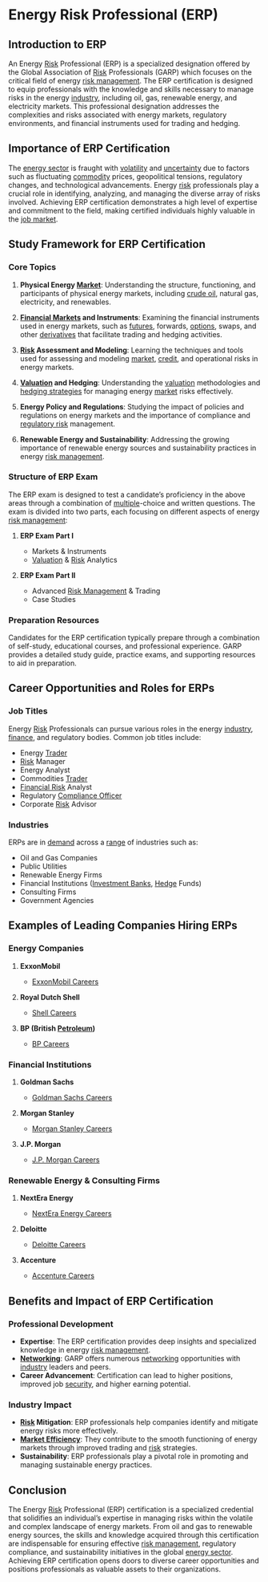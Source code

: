 # Energy Risk Professional (ERP)

## Introduction to ERP

An Energy [Risk](../r/risk.md) Professional (ERP) is a specialized designation offered by the Global Association of [Risk](../r/risk.md) Professionals (GARP) which focuses on the critical field of energy [risk management](../r/risk_management.md). The ERP certification is designed to equip professionals with the knowledge and skills necessary to manage risks in the energy [industry](../i/industry.md), including oil, gas, renewable energy, and electricity markets. This professional designation addresses the complexities and risks associated with energy markets, regulatory environments, and financial instruments used for trading and hedging.

## Importance of ERP Certification

The [energy sector](../e/energy_sector.md) is fraught with [volatility](../v/volatility.md) and [uncertainty](../u/uncertainty_in_trading.md) due to factors such as fluctuating [commodity](../c/commodity.md) prices, geopolitical tensions, regulatory changes, and technological advancements. Energy [risk](../r/risk.md) professionals play a crucial role in identifying, analyzing, and managing the diverse array of risks involved. Achieving ERP certification demonstrates a high level of expertise and commitment to the field, making certified individuals highly valuable in the [job market](../j/job_market.md).

## Study Framework for ERP Certification

### Core Topics

1. **Physical Energy [Market](../m/market.md)**: Understanding the structure, functioning, and participants of physical energy markets, including [crude oil](../c/crude_oil.md), natural gas, electricity, and renewables.

2. **[Financial Markets](../f/financial_market.md) and Instruments**: Examining the financial instruments used in energy markets, such as [futures](../f/futures.md), forwards, [options](../o/options.md), swaps, and other [derivatives](../d/derivatives.md) that facilitate trading and hedging activities.

3. **[Risk](../r/risk.md) Assessment and Modeling**: Learning the techniques and tools used for assessing and modeling [market](../m/market.md), [credit](../c/credit.md), and operational risks in energy markets.

4. **[Valuation](../v/valuation.md) and Hedging**: Understanding the [valuation](../v/valuation.md) methodologies and [hedging strategies](../h/hedging_strategies.md) for managing energy [market](../m/market.md) risks effectively.

5. **Energy Policy and Regulations**: Studying the impact of policies and regulations on energy markets and the importance of compliance and [regulatory risk](../r/regulatory_risk.md) management.

6. **Renewable Energy and Sustainability**: Addressing the growing importance of renewable energy sources and sustainability practices in energy [risk management](../r/risk_management.md).

### Structure of ERP Exam

The ERP exam is designed to test a candidate’s proficiency in the above areas through a combination of [multiple](../m/multiple.md)-choice and written questions. The exam is divided into two parts, each focusing on different aspects of energy [risk management](../r/risk_management.md):

1. **ERP Exam Part I**
   - Markets & Instruments
   - [Valuation](../v/valuation.md) & [Risk](../r/risk.md) Analytics

2. **ERP Exam Part II**
   - Advanced [Risk Management](../r/risk_management.md) & Trading
   - Case Studies

### Preparation Resources

Candidates for the ERP certification typically prepare through a combination of self-study, educational courses, and professional experience. GARP provides a detailed study guide, practice exams, and supporting resources to aid in preparation.

## Career Opportunities and Roles for ERPs

### Job Titles

Energy [Risk](../r/risk.md) Professionals can pursue various roles in the energy [industry](../i/industry.md), [finance](../f/finance.md), and regulatory bodies. Common job titles include:

- Energy [Trader](../t/trader.md)
- [Risk](../r/risk.md) Manager
- Energy Analyst
- Commodities [Trader](../t/trader.md)
- [Financial Risk](../f/financial_risk.md) Analyst
- Regulatory [Compliance Officer](../c/compliance_officer.md)
- Corporate [Risk](../r/risk.md) Advisor

### Industries

ERPs are in [demand](../d/demand.md) across a [range](../r/range.md) of industries such as:

- Oil and Gas Companies
- Public Utilities
- Renewable Energy Firms
- Financial Institutions ([Investment Banks](../i/investment_bank_(ib).md), [Hedge](../h/hedge.md) Funds)
- Consulting Firms
- Government Agencies

## Examples of Leading Companies Hiring ERPs

### Energy Companies

1. **ExxonMobil**
   - [ExxonMobil Careers](https://corporate.exxonmobil.com/careers)

2. **Royal Dutch Shell**
   - [Shell Careers](https://www.shell.com/careers.html)

3. **BP (British [Petroleum](../p/petroleum.md))**
   - [BP Careers](https://www.bp.com/en/global/corporate/careers.html)

### Financial Institutions

1. **Goldman Sachs**
   - [Goldman Sachs Careers](https://www.goldmansachs.com/careers/)

2. **Morgan Stanley**
   - [Morgan Stanley Careers](https://www.morganstanley.com/people-opportunities)

3. **J.P. Morgan**
   - [J.P. Morgan Careers](https://careers.jpmorgan.com/global/en/home)

### Renewable Energy & Consulting Firms

1. **NextEra Energy**
   - [NextEra Energy Careers](https://www.nexteraenergy.com/careers.html)

2. **Deloitte**
   - [Deloitte Careers](https://www2.deloitte.com/global/en/careers.html)

3. **Accenture**
   - [Accenture Careers](https://www.accenture.com/us-en/careers)

## Benefits and Impact of ERP Certification

### Professional Development

- **Expertise**: The ERP certification provides deep insights and specialized knowledge in energy [risk management](../r/risk_management.md).
- **[Networking](../n/networking.md)**: GARP offers numerous [networking](../n/networking.md) opportunities with [industry](../i/industry.md) leaders and peers.
- **Career Advancement**: Certification can lead to higher positions, improved job [security](../s/security.md), and higher earning potential.

### Industry Impact

- **[Risk](../r/risk.md) Mitigation**: ERP professionals help companies identify and mitigate energy risks more effectively.
- **[Market Efficiency](../m/market_efficiency.md)**: They contribute to the smooth functioning of energy markets through improved trading and [risk](../r/risk.md) strategies.
- **Sustainability**: ERP professionals play a pivotal role in promoting and managing sustainable energy practices.

## Conclusion

The Energy [Risk](../r/risk.md) Professional (ERP) certification is a specialized credential that solidifies an individual’s expertise in managing risks within the volatile and complex landscape of energy markets. From oil and gas to renewable energy sources, the skills and knowledge acquired through this certification are indispensable for ensuring effective [risk management](../r/risk_management.md), regulatory compliance, and sustainability initiatives in the global [energy sector](../e/energy_sector.md). Achieving ERP certification opens doors to diverse career opportunities and positions professionals as valuable assets to their organizations.